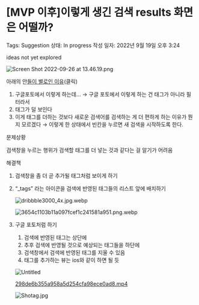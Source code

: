 # [MVP 이후]이렇게 생긴 검색 results 화면은 어떨까?

Tags: Suggestion
상태: In progress
작성 일자: 2022년 9월 19일 오후 3:24

ideas not yet explored

![Screen Shot 2022-09-26 at 13.46.19.png](%5BMVP%20%E1%84%8B%E1%85%B5%E1%84%92%E1%85%AE%5D%E1%84%8B%E1%85%B5%E1%84%85%E1%85%A5%E1%87%82%E1%84%80%E1%85%A6%20%E1%84%89%E1%85%A2%E1%86%BC%E1%84%80%E1%85%B5%E1%86%AB%20%E1%84%80%E1%85%A5%E1%86%B7%E1%84%89%E1%85%A2%E1%86%A8%20results%20%E1%84%92%E1%85%AA%E1%84%86%E1%85%A7%E1%86%AB%E1%84%8B%E1%85%B3%E1%86%AB%20%E1%84%8B%20e37ecfe5f407461ca6f87366066816c5/Screen_Shot_2022-09-26_at_13.46.19.png)

아래의 안[들이 별로인 이유](20220923%20%E1%84%92%E1%85%AC%E1%84%8B%E1%85%B4%20wrapup%20%E1%84%92%E1%85%A1%E1%86%AF%20%E1%84%8B%E1%85%A4%E1%84%80%E1%85%B5%201b2d41a996a44856b26926b6acc14cd2.md)(클릭)

1. 구글포토에서 이렇게 하는데… → 구글 포토에서 이렇게 하는 건 태그가 아니라 필터라서
2. 태그가 덜 보인다
3. 이게 태그를 더하는 것보다 새로운 검색어를 검색하는 게 더 편하게 하는 이유가 뭔지 모르겠다 → 이렇게 한 상태에서 빈칸을 누르면 새 검색을 시작하도록 한다.

문제상황

검색창을 누르는 행위가 검색할 태그를 더 넣는 것과 같다는 걸 알기가 어려움

해결책

1. 검색창을 좀 더 곧 추가될 태그처럼 보이게 하기
2. “_tags” 라는 아이콘을 검색에 반영된 태그들의 리스트 앞에 배치하기
    
    ![dribbble3000_4x.jpg.webp](%5BMVP%20%E1%84%8B%E1%85%B5%E1%84%92%E1%85%AE%5D%E1%84%8B%E1%85%B5%E1%84%85%E1%85%A5%E1%87%82%E1%84%80%E1%85%A6%20%E1%84%89%E1%85%A2%E1%86%BC%E1%84%80%E1%85%B5%E1%86%AB%20%E1%84%80%E1%85%A5%E1%86%B7%E1%84%89%E1%85%A2%E1%86%A8%20results%20%E1%84%92%E1%85%AA%E1%84%86%E1%85%A7%E1%86%AB%E1%84%8B%E1%85%B3%E1%86%AB%20%E1%84%8B%20e37ecfe5f407461ca6f87366066816c5/dribbble3000_4x.jpg.webp)
    
    ![3654c1103b11a097fcef1c241581a951.png.webp](%5BMVP%20%E1%84%8B%E1%85%B5%E1%84%92%E1%85%AE%5D%E1%84%8B%E1%85%B5%E1%84%85%E1%85%A5%E1%87%82%E1%84%80%E1%85%A6%20%E1%84%89%E1%85%A2%E1%86%BC%E1%84%80%E1%85%B5%E1%86%AB%20%E1%84%80%E1%85%A5%E1%86%B7%E1%84%89%E1%85%A2%E1%86%A8%20results%20%E1%84%92%E1%85%AA%E1%84%86%E1%85%A7%E1%86%AB%E1%84%8B%E1%85%B3%E1%86%AB%20%E1%84%8B%20e37ecfe5f407461ca6f87366066816c5/3654c1103b11a097fcef1c241581a951.png.webp)
    
3. 구글 포토처럼 하기
    1. 검색에 반영된 태그는 상단에
    2. 추후 검색에 반영될 것으로 예상되는 태그들을 하단에 
    3. 검색창에서 검색에 반영된 태그를 지울 수 있음
    4. 태그를 추가하는 뷰는 ios와 같이 하면 될 듯
    
    ![Untitled](%5BMVP%20%E1%84%8B%E1%85%B5%E1%84%92%E1%85%AE%5D%E1%84%8B%E1%85%B5%E1%84%85%E1%85%A5%E1%87%82%E1%84%80%E1%85%A6%20%E1%84%89%E1%85%A2%E1%86%BC%E1%84%80%E1%85%B5%E1%86%AB%20%E1%84%80%E1%85%A5%E1%86%B7%E1%84%89%E1%85%A2%E1%86%A8%20results%20%E1%84%92%E1%85%AA%E1%84%86%E1%85%A7%E1%86%AB%E1%84%8B%E1%85%B3%E1%86%AB%20%E1%84%8B%20e37ecfe5f407461ca6f87366066816c5/Untitled.png)
    
    [298de6b355a958a5d254cfa98ece0ad8.mp4](%5BMVP%20%E1%84%8B%E1%85%B5%E1%84%92%E1%85%AE%5D%E1%84%8B%E1%85%B5%E1%84%85%E1%85%A5%E1%87%82%E1%84%80%E1%85%A6%20%E1%84%89%E1%85%A2%E1%86%BC%E1%84%80%E1%85%B5%E1%86%AB%20%E1%84%80%E1%85%A5%E1%86%B7%E1%84%89%E1%85%A2%E1%86%A8%20results%20%E1%84%92%E1%85%AA%E1%84%86%E1%85%A7%E1%86%AB%E1%84%8B%E1%85%B3%E1%86%AB%20%E1%84%8B%20e37ecfe5f407461ca6f87366066816c5/298de6b355a958a5d254cfa98ece0ad8.mp4)
    
    ![Shotag.jpg](%5BMVP%20%E1%84%8B%E1%85%B5%E1%84%92%E1%85%AE%5D%E1%84%8B%E1%85%B5%E1%84%85%E1%85%A5%E1%87%82%E1%84%80%E1%85%A6%20%E1%84%89%E1%85%A2%E1%86%BC%E1%84%80%E1%85%B5%E1%86%AB%20%E1%84%80%E1%85%A5%E1%86%B7%E1%84%89%E1%85%A2%E1%86%A8%20results%20%E1%84%92%E1%85%AA%E1%84%86%E1%85%A7%E1%86%AB%E1%84%8B%E1%85%B3%E1%86%AB%20%E1%84%8B%20e37ecfe5f407461ca6f87366066816c5/Shotag.jpg)